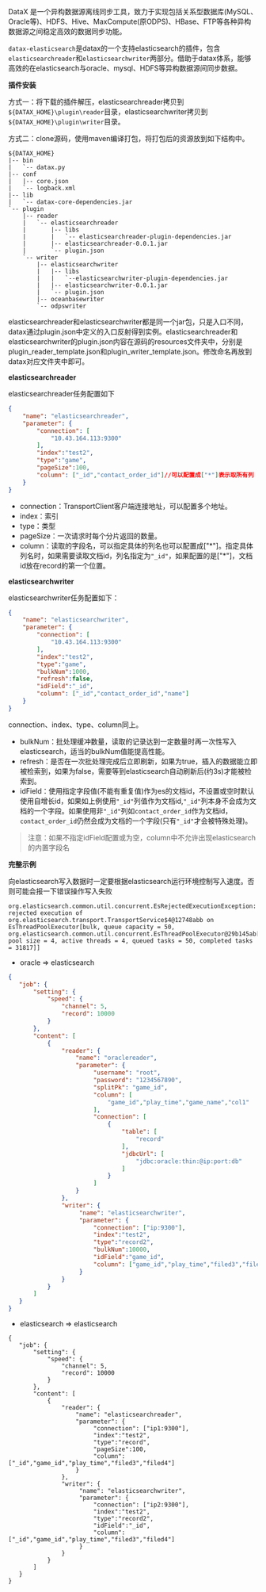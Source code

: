 DataX 是一个异构数据源离线同步工具，致力于实现包括关系型数据库(MySQL、Oracle等)、HDFS、Hive、MaxCompute(原ODPS)、HBase、FTP等各种异构数据源之间稳定高效的数据同步功能。

`datax-elasticsearch`是datax的一个支持elasticsearch的插件，包含`elasticsearchreader`和`elasticsearchwriter`两部分。借助于datax体系，能够高效的在elasticsearch与oracle、mysql、HDFS等异构数据源间同步数据。

**插件安装**

方式一：将下载的插件解压，elasticsearchreader拷贝到`${DATAX_HOME}\plugin\reader`目录，elasticsearchwriter拷贝到`${DATAX_HOME}\plugin\writer`目录。

方式二：clone源码，使用maven编译打包，将打包后的资源放到如下结构中。

```
${DATAX_HOME}
|-- bin       
|   `-- datax.py
|-- conf
|   |-- core.json
|   `-- logback.xml
|-- lib
|   `-- datax-core-dependencies.jar
`-- plugin
    |-- reader
    |   `-- elasticsearchreader
    |       |-- libs
    |       |   `-- elasticsearchreader-plugin-dependencies.jar
    |       |-- elasticsearchreader-0.0.1.jar
    |       `-- plugin.json
    `-- writer
        |-- elasticsearchwriter
        |   |-- libs
        |   |   `--elasticsearchwriter-plugin-dependencies.jar
        |   |-- elasticsearchwriter-0.0.1.jar
        |   `-- plugin.json
        |-- oceanbasewriter
        `-- odpswriter
```
elasticsearchreader和elasticsearchwriter都是同一个jar包，只是入口不同，datax通过plugin.json中定义的入口反射得到实例。elasticsearchreader和elasticsearchwriter的plugin.json内容在源码的resources文件夹中，分别是plugin_reader_template.json和plugin_writer_template.json。修改命名再放到datax对应文件夹中即可。

**elasticsearchreader**

elasticsearchreader任务配置如下
```json
{
	"name": "elasticsearchreader",
	"parameter": {
		"connection": [
			"10.43.164.113:9300"
		],
		"index":"test2",
		"type":"game",
		"pageSize":100,
		"column": ["_id","contact_order_id"]//可以配置成["*"]表示取所有列
	}
}
```
* connection：TransportClient客户端连接地址，可以配置多个地址。
* index：索引
* type：类型
* pageSize：一次请求时每个分片返回的数量。
* column：读取的字段名，可以指定具体的列名也可以配置成["\*"]。指定具体列名时，如果需要读取文档id，列名指定为`"_id"`，如果配置的是["\*"]，文档id放在record的第一个位置。

**elasticsearchwriter**

elasticsearchwriter任务配置如下：
```json
{
	"name": "elasticsearchwriter",
	"parameter": {
		"connection": [
			"10.43.164.113:9300"
		],
		"index":"test2",
		"type":"game",
		"bulkNum":1000,
		"refresh":false,
		"idField":"_id",
		"column": ["_id","contact_order_id","name"]
	}
}
```
connection、index、type、column同上。
* bulkNum：批处理缓冲数量，读取的记录达到一定数量时再一次性写入elasticsearch，适当的bulkNum值能提高性能。
* refresh：是否在一次批处理完成后立即刷新，如果为true，插入的数据能立即被检索到，如果为false，需要等到elasticsearch自动刷新后(约3s)才能被检索到。
* idField：使用指定字段值(不能有重复值)作为es的文档id，不设置或空时默认使用自增长id，如果如上例使用`"_id"`列值作为文档id,`"_id"`列本身不会成为文档的一个字段。如果使用非`"_id"`列如`contact_order_id`作为文档id，`contact_order_id`仍然会成为文档的一个字段(只有`"_id"`才会被特殊处理)。
> 注意：如果不指定idField配置或为空，column中不允许出现elasticsearch的内置字段名

**完整示例**

向elasticsearch写入数据时一定要根据elasticsearch运行环境控制写入速度。否则可能会报一下错误操作写入失败
```
org.elasticsearch.common.util.concurrent.EsRejectedExecutionException: rejected execution of org.elasticsearch.transport.TransportService$4@12748abb on EsThreadPoolExecutor[bulk, queue capacity = 50, org.elasticsearch.common.util.concurrent.EsThreadPoolExecutor@29b145ab[Running, pool size = 4, active threads = 4, queued tasks = 50, completed tasks = 31817]]
```
* oracle => elasticsearch
```json
{
   "job": {
       "setting": {
           "speed": {
               "channel": 5,
               "record": 10000
           }
       },
       "content": [
           {
               "reader": {
                   "name": "oraclereader",
                   "parameter": {
                        "username": "root",
                        "password": "1234567890",
                        "splitPk": "game_id",
                        "column": [
                            "game_id","play_time","game_name","col1"
                        ],
                        "connection": [
                            {
                                "table": [
                                    "record"
                                ],
                                "jdbcUrl": [
                                    "jdbc:oracle:thin:@ip:port:db"
                                ]
                            }
                        ]
                   }
               },
               "writer": {
                    "name": "elasticsearchwriter",
                    "parameter": {
                        "connection": ["ip:9300"],
                        "index":"test2",
                        "type":"record2",
                        "bulkNum":10000,
                        "idField":"game_id",
                        "column": ["game_id","play_time","filed3","filed4"]
                    }
               }
           }
       ]
   }
}
```
* elasticsearch => elasticsearch
```
{
   "job": {
       "setting": {
           "speed": {
               "channel": 5,
               "record": 10000
           }
       },
       "content": [
           {
               "reader": {
                   "name": "elasticsearchreader",
                   "parameter": {
                        "connection": ["ip1:9300"],
                        "index":"test2",
                        "type":"record",
                        "pageSize":100,
                        "column": ["_id","game_id","play_time","filed3","filed4"]
                   }
               },
               "writer": {
                    "name": "elasticsearchwriter",
                    "parameter": {
                        "connection": ["ip2:9300"],
                        "index":"test2",
                        "type":"record2",
                        "idField":"_id",
                        "column": ["_id","game_id","play_time","filed3","filed4"]
                    }
               }
           }
       ]
   }
}
```

